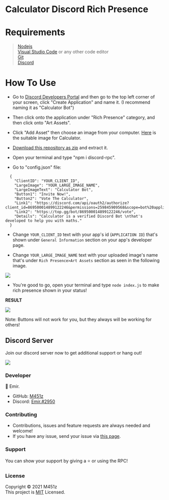 # Calculator Discord Rich Presence

<h1>Requirements</h1>

>[Nodejs](https://nodejs.org/en/download/) <br>
[Visual Studio Code](https://code.visualstudio.com/) or any other code editor <br>
[Git](https://git-scm.com/downloads) <br>
[Discord](https://discord.com/)

<h1>How To Use</h1>

- Go to [Discord Developers Portal](https://discord.com/developers/applications) and then go to the top left corner of your screen, click "Create Application" and name it. (I recommend naming it as "Calculator Bot")

- Then click onto the application under "Rich Presence" category, and then click onto "Art Assets".

- Click "Add Asset" then choose an image from your computer. [Here](https://i.imgur.com/1jDk1eo.png) is the suitable image for Calculator.

- [Download this repository as zip](https://github.com/M451z/Calculator-RPC/archive/refs/heads/main.zip) and extract it.

- Open your terminal and type "npm i discord-rpc".

- Go to "config.json" file:
```
  {
    "ClientID": "YOUR_CLIENT_ID",
    "LargeImage": "YOUR_LARGE_IMAGE_NAME", 
    "LargeImageText": "Calculator Bot",
    "Button1": "Invite Now!",
    "Button2": "Vote The Calculator",
    "Link1": "https://discord.com/api/oauth2/authorize?client_id=869500014899122246&permissions=259845909568&scope=bot%20applications.commands",
    "Link2": "https://top.gg/bot/869500014899122246/vote",
    "Details": "Calculator is a verified Discord Bot \nthat's developed to help you with maths."
  }
```
- Change `YOUR_CLIENT_ID` text with your app's id (`APPLICATION ID`) that's shown under `General Information` section on your app's developer page.

- Change `YOUR_LARGE_IMAGE_NAME` text with your uploaded image's name that's under `Rich Presence>Art Assets` section as seen in the following image.<br> 
 <img src="https://imgur.com/JTGOs2W.png" >

- You're good to go, open your terminal and type `node index.js` to make rich presence shown in your status!

**RESULT**

<img src="https://imgur.com/6O7nLdZ.png">

Note: Buttons will not work for you, but they always will be working for others!

<h2>Discord Server</h2>

Join our discord server now to get additional support or hang out!

<a href="https://discord.gg/j2hqzs5Mbu" target="_blank"><img src="https://discord.com/api/guilds/872488208892559380/widget.png?style=banner3" data-canonical-src="https://discord.com/api/guilds/872488208892559380/widget.png?style=banner3"></a>


<h3>Developer</h3>

👤 Emir.
- GitHub: [M451z](https://www.github.com/M451z)
- Discord: [Emir.#2950](https://www.discord.com/users/453613270725558292)

<h3>Contributing</h3>

- Contributions, issues and feature requests are always needed and welcome!
- If you have any issue, send your issue via [this page](https://github.com/Team-Code-Cafe/CodeCafeBot/issues).

<h3>Support</h3>

You can show your support by giving a ⭐ or using the RPC!

<h3>License</h3>

Copyright © 2021 M451z<br>
This project is [MIT](https://en.wikipedia.org/wiki/MIT_License) Licensed.

